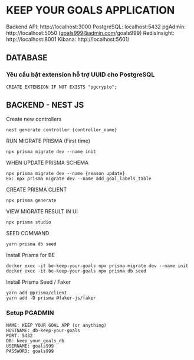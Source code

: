 # KEEP YOUR GOALS APPLICATION

Backend API: http://localhost:3000
PostgreSQL: localhost:5432
pgAdmin: http://localhost:5050 (goals999@admin.com/goals999)
RedisInsight: http://localhost:8001
Kibana: http://localhost:5601/

## DATABASE 

### Yêu cầu bật extension hỗ trợ UUID cho PostgreSQL
```
CREATE EXTENSION IF NOT EXISTS "pgcrypto";
```

## BACKEND - NEST JS 
Create new controllers 
```
nest generate controller {controller_name}
```

RUN MIGRATE PRISMA (First time)
```
npx prisma migrate dev --name init
```

WHEN UPDATE PRISMA SCHEMA
```
npx prisma migrate dev --name {reason update}
Ex: npx prisma migrate dev --name add_goal_labels_table
```

CREATE PRISMA CLIENT
```
npx prisma generate
```

VIEW MIGRATE RESULT IN UI
```
npx prisma studio
```

SEED COMMAND
```
yarn prisma db seed
```

Install Prisma for BE
```
docker exec -it be-keep-your-goals npx prisma migrate dev --name init
docker exec -it be-keep-your-goals npx prisma db seed
```

Install Prisma Seed / Faker
```
yarn add @prisma/client
yarn add -D prisma @faker-js/faker
```

### Setup PGADMIN 
```
NAME: KEEP YOUR GOAL APP (or anything)
HOSTNAME: db-keep-your-goals
PORT: 5432
DB: keep_your_goals_db
USERNAME: goals999
PASSWORD: goals999
```